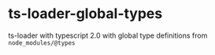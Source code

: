 # ts-loader-global-types

ts-loader with typescript 2.0 with global type definitions from `node_modules/@types`
